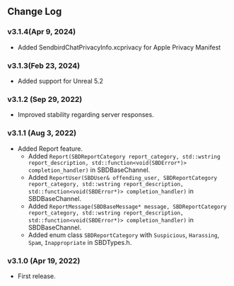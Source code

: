 ## Change Log

### v3.1.4(Apr 9, 2024)
* Added SendbirdChatPrivacyInfo.xcprivacy for Apple Privacy Manifest

### v3.1.3(Feb 23, 2024)
* Added support for Unreal 5.2

### v3.1.2 (Sep 29, 2022)
* Improved stability regarding server responses.

### v3.1.1 (Aug 3, 2022)
* Added Report feature.
  - Added `Report(SBDReportCategory report_category, std::wstring report_description, std::function<void(SBDError*)> completion_handler)` in SBDBaseChannel.
  - Added `ReportUser(SBDUser& offending_user, SBDReportCategory report_category, std::wstring report_description, std::function<void(SBDError*)> completion_handler)` in SBDBaseChannel.
  - Added `ReportMessage(SBDBaseMessage* message, SBDReportCategory report_category, std::wstring report_description, std::function<void(SBDError*)> completion_handler)` in SBDBaseChannel.
  - Added enum class `SBDReportCategory` with `Suspicious`, `Harassing`, `Spam`, `Inappropriate` in SBDTypes.h.

### v3.1.0 (Apr 19, 2022)
* First release.
